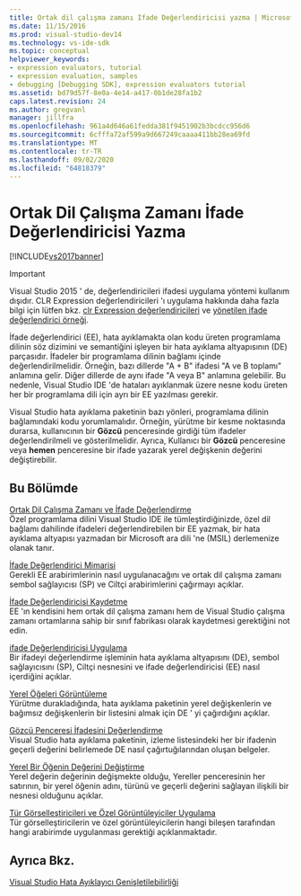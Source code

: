 ```yaml
---
title: Ortak dil çalışma zamanı Ifade Değerlendiricisi yazma | Microsoft Docs
ms.date: 11/15/2016
ms.prod: visual-studio-dev14
ms.technology: vs-ide-sdk
ms.topic: conceptual
helpviewer_keywords:
- expression evaluators, tutorial
- expression evaluation, samples
- debugging [Debugging SDK], expression evaluators tutorial
ms.assetid: bd79d57f-8e0a-4e14-a417-0b1de28fa1b2
caps.latest.revision: 24
ms.author: gregvanl
manager: jillfra
ms.openlocfilehash: 961a4d646a61fedda381f9451902b3bcdcc956d6
ms.sourcegitcommit: 6cfffa72af599a9d667249caaaa411bb28ea69fd
ms.translationtype: MT
ms.contentlocale: tr-TR
ms.lasthandoff: 09/02/2020
ms.locfileid: "64818379"
---
```

# <a name="writing-a-common-language-runtime-expression-evaluator"></a>Ortak Dil Çalışma Zamanı İfade Değerlendiricisi Yazma
[!INCLUDE[vs2017banner](../../includes/vs2017banner.md)]

> [!IMPORTANT]
> Visual Studio 2015 ' de, değerlendiricileri ifadesi uygulama yöntemi kullanım dışıdır. CLR Expression değerlendiricileri 'ı uygulama hakkında daha fazla bilgi için lütfen bkz. [clr Expression değerlendiricileri](https://github.com/Microsoft/ConcordExtensibilitySamples/wiki/CLR-Expression-Evaluators) ve [yönetilen ifade değerlendirici örneği](https://github.com/Microsoft/ConcordExtensibilitySamples/wiki/Managed-Expression-Evaluator-Sample).  
  
 İfade değerlendirici (EE), hata ayıklamakta olan kodu üreten programlama dilinin söz dizimini ve semantiğini işleyen bir hata ayıklama altyapısının (DE) parçasıdır. İfadeler bir programlama dilinin bağlamı içinde değerlendirilmelidir. Örneğin, bazı dillerde "A + B" ifadesi "A ve B toplamı" anlamına gelir. Diğer dillerde de aynı ifade "A veya B" anlamına gelebilir. Bu nedenle, Visual Studio IDE 'de hataları ayıklanmak üzere nesne kodu üreten her bir programlama dili için ayrı bir EE yazılması gerekir.  
  
 Visual Studio hata ayıklama paketinin bazı yönleri, programlama dilinin bağlamındaki kodu yorumlamalıdır. Örneğin, yürütme bir kesme noktasında durarsa, kullanıcının bir **Gözcü** penceresinde girdiği tüm ifadeler değerlendirilmeli ve gösterilmelidir. Ayrıca, Kullanıcı bir **Gözcü** penceresine veya **hemen** penceresine bir ifade yazarak yerel değişkenin değerini değiştirebilir.  
  
## <a name="in-this-section"></a>Bu Bölümde  
 [Ortak Dil Çalışma Zamanı ve İfade Değerlendirme](../../extensibility/debugger/common-language-runtime-and-expression-evaluation.md)  
 Özel programlama dilini Visual Studio IDE ile tümleştirdiğinizde, özel dil bağlamı dahilinde ifadeleri değerlendirebilen bir EE yazmak, bir hata ayıklama altyapısı yazmadan bir Microsoft ara dili 'ne (MSIL) derlemenize olanak tanır.  
  
 [İfade Değerlendirici Mimarisi](../../extensibility/debugger/expression-evaluator-architecture.md)  
 Gerekli EE arabirimlerinin nasıl uygulanacağını ve ortak dil çalışma zamanı sembol sağlayıcısı (SP) ve Ciltçi arabirimlerini çağırmayı açıklar.  
  
 [İfade Değerlendiricisi Kaydetme](../../extensibility/debugger/registering-an-expression-evaluator.md)  
 EE 'ın kendisini hem ortak dil çalışma zamanı hem de Visual Studio çalışma zamanı ortamlarına sahip bir sınıf fabrikası olarak kaydetmesi gerektiğini not edin.  
  
 [ifade Değerlendiricisi Uygulama](../../extensibility/debugger/implementing-an-expression-evaluator.md)  
 Bir ifadeyi değerlendirme işleminin hata ayıklama altyapısını (DE), sembol sağlayıcısını (SP), Ciltçi nesnesini ve ifade değerlendiricisi (EE) nasıl içerdiğini açıklar.  
  
 [Yerel Öğeleri Görüntüleme](../../extensibility/debugger/displaying-locals.md)  
 Yürütme durakladığında, hata ayıklama paketinin yerel değişkenlerin ve bağımsız değişkenlerin bir listesini almak için DE ' yi çağırdığını açıklar.  
  
 [Gözcü Penceresi İfadesini Değerlendirme](../../extensibility/debugger/evaluating-a-watch-window-expression.md)  
 Visual Studio hata ayıklama paketinin, izleme listesindeki her bir ifadenin geçerli değerini belirlemede DE nasıl çağırtuğılarından oluşan belgeler.  
  
 [Yerel Bir Öğenin Değerini Değiştirme](../../extensibility/debugger/changing-the-value-of-a-local.md)  
 Yerel değerin değerinin değişmekte olduğu, Yereller penceresinin her satırının, bir yerel öğenin adını, türünü ve geçerli değerini sağlayan ilişkili bir nesnesi olduğunu açıklar.  
  
 [Tür Görselleştiricileri ve Özel Görüntüleyiciler Uygulama](../../extensibility/debugger/implementing-type-visualizers-and-custom-viewers.md)  
 Tür görselleştiricilerin ve özel görüntüleyicilerin hangi bileşen tarafından hangi arabirimde uygulanması gerektiği açıklanmaktadır.  
  
## <a name="see-also"></a>Ayrıca Bkz.  
 [Visual Studio Hata Ayıklayıcı Genişletilebilirliği](../../extensibility/debugger/visual-studio-debugger-extensibility.md)
